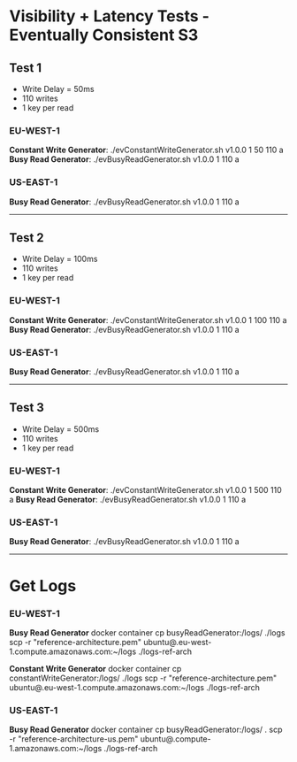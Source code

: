 # Visibility + Latency Tests - Eventually Consistent S3

## Test 1
- Write Delay = 50ms
- 110 writes
- 1 key per read

### EU-WEST-1
**Constant Write Generator**: ./evConstantWriteGenerator.sh v1.0.0 1 50 110 a
**Busy Read Generator**: ./evBusyReadGenerator.sh v1.0.0 1 110 a

### US-EAST-1
**Busy Read Generator**: ./evBusyReadGenerator.sh v1.0.0 1 110 a

---
## Test 2
- Write Delay = 100ms
- 110 writes
- 1 key per read

### EU-WEST-1
**Constant Write Generator**: ./evConstantWriteGenerator.sh v1.0.0 1 100 110 a
**Busy Read Generator**: ./evBusyReadGenerator.sh v1.0.0 1 110 a

### US-EAST-1
**Busy Read Generator**: ./evBusyReadGenerator.sh v1.0.0 1 110 a

---
## Test 3
- Write Delay = 500ms
- 110 writes
- 1 key per read

### EU-WEST-1
**Constant Write Generator**: ./evConstantWriteGenerator.sh v1.0.0 1 500 110 a
**Busy Read Generator**: ./evBusyReadGenerator.sh v1.0.0 1 110 a

### US-EAST-1
**Busy Read Generator**: ./evBusyReadGenerator.sh v1.0.0 1 110 a

---
# Get Logs

### EU-WEST-1
**Busy Read Generator**
docker container cp busyReadGenerator:/logs/ ./logs
scp -r "reference-architecture.pem" ubuntu@<DNS>.eu-west-1.compute.amazonaws.com:~/logs ./logs-ref-arch

**Constant Write Generator**
docker container cp constantWriteGenerator:/logs/ ./logs
scp -r "reference-architecture.pem" ubuntu@<DNS>.eu-west-1.compute.amazonaws.com:~/logs ./logs-ref-arch

### US-EAST-1
**Busy Read Generator**
docker container cp busyReadGenerator:/logs/ .
scp -r "reference-architecture-us.pem" ubuntu@<DNS>.compute-1.amazonaws.com:~/logs ./logs-ref-arch
